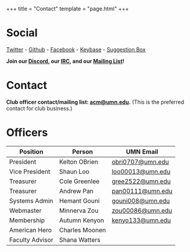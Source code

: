 +++
title = "Contact"
template = "page.html"
+++

Social
=============

[Twitter](https://twitter.com/acmumn) - 
[Github](https://github.com/acmumn) - 
[Facebook](https://www.facebook.com/acmuofmn) - 
[Keybase](https://keybase.io/team/acmumn) -
[Suggestion Box](https://z.umn.edu/suggest_acm)

**Join our [Discord](https://discord.gg/Uzt3adQ), our [IRC](/irc), and our [Mailing List](https://z.umn.edu/acmnews)!**

Contact
=======

**Club officer contact/mailing list: [acm@umn.edu](mailto:acm@umn.edu).** (This is the preferred contact for club business.)

Officers
========

| Position        | Person          | UMN Email                                   |
|-----------------|-----------------|---------------------------------------------|
| President       | Kelton OBrien   | [obri0707@umn.edu](mailto:obri0707@umn.edu) |
| Vice President  | Shaun Loo       | [loo00013@umn.edu](mailto:loo00013@umn.edu) |
| Treasurer       | Cole Greenlee   | [gree2522@umn.edu](mailto:gree2522@umn.edu) |
| Treasurer       | Andrew Pan      | [pan00111@umn.edu](mailto:pan00111@umn.edu) |
| Systems Admin   | Hemant Gouni    | [gouni008@umn.edu](mailto:gouni008@umn.edu) |
| Webmaster       | Minnerva Zou    | [zou00086@umn.edu](mailto:zou00086@umn.edu) |
| Membership      | Autumn Kenyon   | [kenyo133@umn.edu](mailto:kenyo133@umn.edu) |
| American Hero   | Charles Moonen  |                                             |
| Faculty Advisor | Shana Watters   |                                             |
